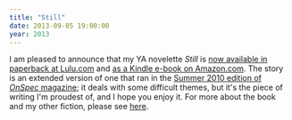 ```yaml
---
title: "Still"
date: 2013-09-05 19:00:00
year: 2013
---
```

<p>
  I am pleased to announce that my YA novelette <cite>Still</cite>
  is
  <a href="http://www.lulu.com/shop/greg-wilson/still/paperback/product-21193614.html">now available in paperback at Lulu.com</a>
  and
  <a href="http://www.amazon.com/dp/B00F1E4Y0W">as a Kindle e-book on Amazon.com</a>.
  The story is an extended version of one that ran in
  the <a href="http://www.onspec.ca/node/143">Summer 2010 edition of <cite>OnSpec</cite> magazine</a>;
  it deals with some difficult themes,
  but it's the piece of writing I'm proudest of,
  and I hope you enjoy it.
  For more about the book and my other fiction,
  please see <a href="{{'/fiction/still-book/' | relative_url}}">here</a>.
</p>
